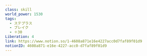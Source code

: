 ```yaml
---
class: skill
world_power: 1530
tags:
  - ステプラス
  - ブレイク
  - ＋30
Liberation: 4
link: https://www.notion.so/1-4608a871e16e4227acc0d7faf89f01d9
notionID: 4608a871-e16e-4227-acc0-d7faf89f01d9
---
```

